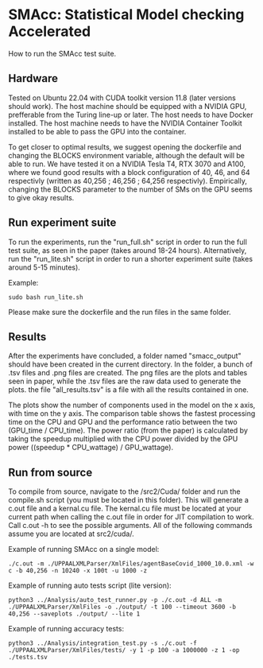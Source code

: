 # SMAcc: Statistical Model checking Accelerated

How to run the SMAcc test suite.

## Hardware
Tested on Ubuntu 22.04 with CUDA toolkit version 11.8 (later versions should work).
The host machine should be equipped with a NVIDIA GPU, prefferable from the Turing line-up or later.
The host needs to have Docker installed.
The host machine needs to have the NVIDIA Container Toolkit installed to be able to pass the GPU into the container.

To get closer to optimal results, we suggest opening the dockerfile and changing the BLOCKS environment variable, although the default will be able to run.
We have tested it on a NVIDIA Tesla T4, RTX 3070 and A100, where we found good results with a block configuration of 40, 46, and 64 respectivly (written as 40,256 ; 46,256 ; 64,256 respectivly).
Empirically, changing the BLOCKS parameter to the number of SMs on the GPU seems to give okay results.

## Run experiment suite

To run the experiments, run the "run_full.sh" script in order to run the full test suite, as seen in the paper (takes around 18-24 hours).
Alternatively, run the "run_lite.sh" script in order to run a shorter experiment suite (takes around 5-15 minutes).

Example:

    sudo bash run_lite.sh

Please make sure the dockerfile and the run files in the same folder.

## Results
After the experiments have concluded, a folder named "smacc_output" should have been created in the current directory.
In the folder, a bunch of .tsv files and .png files are created. 
The png files are the plots and tables seen in paper, while the .tsv files are the raw data used to generate the plots.
the file "all_results.tsv" is a file with all the results contained in one.

The plots show the number of components used in the model on the x axis, with time on the y axis.
The comparison table shows the fastest processing time on the CPU and GPU and the performance ratio between the two (GPU_time / CPU_time).
The power ratio (from the paper) is calculated by taking the speedup multiplied with the CPU power divided by the GPU power ((speedup * CPU_wattage) / GPU_wattage). 


## Run from source
To compile from source, navigate to the /src2/Cuda/ folder and run the compile.sh script (you must be located in this folder). 
This will generate a c.out file and a kernal.cu file. 
The kernal.cu file must be located at your current path when calling the c.out file in order for JIT compilation to work. 
Call c.out -h to see the possible arguments.
All of the following commands assume you are located at src2/cuda/.

Example of running SMAcc on a single model:

    ./c.out -m ./UPPAALXMLParser/XmlFiles/agentBaseCovid_1000_10.0.xml -w c -b 40,256 -n 10240 -x 100t -u 1000 -z

Example of running auto tests script (lite version):

    python3 ../Analysis/auto_test_runner.py -p ./c.out -d ALL -m ./UPPAALXMLParser/XmlFiles -o ./output/ -t 100 --timeout 3600 -b 40,256 --saveplots ./output/ --lite 1


Example of running accuracy tests:

    python3 ../Analysis/integration_test.py -s ./c.out -f ./UPPAALXMLParser/XmlFiles/tests/ -y 1 -p 100 -a 1000000 -z 1 -op ./tests.tsv

